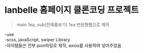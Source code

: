 lanbelle 홈페이지 클론코딩 프로젝트    
============ 
>main 1ea, sub(전제품보기) 1ea 반응형웹으로 제작   


-use   
  -scss, javaScript, swiper Library   
-아이템들은 전부 json파일로 제작, axios를 사용하여 넣어주었음   
